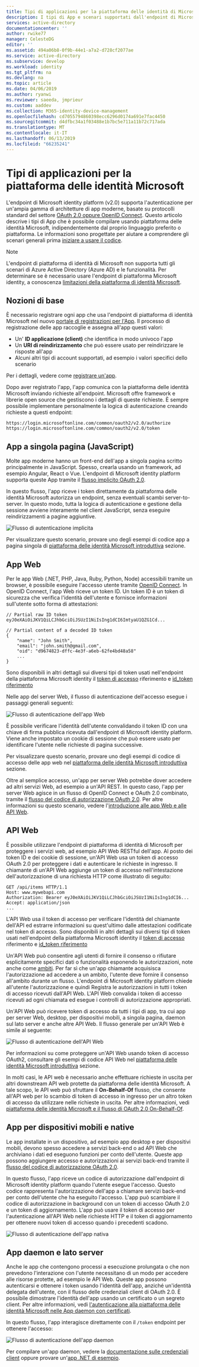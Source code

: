 ```yaml
---
title: Tipi di applicazioni per la piattaforma delle identità di Microsoft | Azure
description: I tipi di App e scenari supportati dall'endpoint di Microsoft identity platform (v2.0).
services: active-directory
documentationcenter: ''
author: rwike77
manager: CelesteDG
editor: ''
ms.assetid: 494a06b8-0f9b-44e1-a7a2-d728cf2077ae
ms.service: active-directory
ms.subservice: develop
ms.workload: identity
ms.tgt_pltfrm: na
ms.devlang: na
ms.topic: article
ms.date: 04/06/2019
ms.author: ryanwi
ms.reviewer: saeeda, jmprieur
ms.custom: aaddev
ms.collection: M365-identity-device-management
ms.openlocfilehash: cd7055794860398ecc6296d0174a691e7fac4450
ms.sourcegitcommit: d4dfbc34a1f03488e1b7bc5e711a11b72c717ada
ms.translationtype: MT
ms.contentlocale: it-IT
ms.lasthandoff: 06/13/2019
ms.locfileid: "66235241"
---
```

# <a name="application-types-for-microsoft-identity-platform"></a>Tipi di applicazioni per la piattaforma delle identità Microsoft

L'endpoint di Microsoft identity platform (v2.0) supporta l'autenticazione per un'ampia gamma di architetture di app moderne, basate su protocolli standard del settore [OAuth 2.0 oppure OpenID Connect](active-directory-v2-protocols.md). Questo articolo descrive i tipi di App che è possibile compilare usando piattaforma delle identità Microsoft, indipendentemente dal proprio linguaggio preferito o piattaforma. Le informazioni sono progettate per aiutare a comprendere gli scenari generali prima [iniziare a usare il codice](v2-overview.md#getting-started).

> [!NOTE]
> L'endpoint di piattaforma di identità di Microsoft non supporta tutti gli scenari di Azure Active Directory (Azure AD) e le funzionalità. Per determinare se è necessario usare l'endpoint di piattaforma Microsoft identity, a conoscenza [limitazioni della piattaforma di identità Microsoft](active-directory-v2-limitations.md).

## <a name="the-basics"></a>Nozioni di base

È necessario registrare ogni app che usa l'endpoint di piattaforma di identità Microsoft nel nuovo [portale di registrazioni per l'App](https://go.microsoft.com/fwlink/?linkid=2083908). Il processo di registrazione delle app raccoglie e assegna all'app questi valori:

* Un' **ID applicazione (client)** che identifica in modo univoco l'app
* Un **URI di reindirizzamento** che può essere usato per reindirizzare le risposte all'app
* Alcuni altri tipi di account supportati, ad esempio i valori specifici dello scenario

Per i dettagli, vedere come [registrare un'app](quickstart-register-app.md).

Dopo aver registrato l'app, l'app comunica con la piattaforma delle identità Microsoft inviando richieste all'endpoint. Microsoft offre framework e librerie open source che gestiscono i dettagli di queste richieste. È sempre possibile implementare personalmente la logica di autenticazione creando richieste a questi endpoint:

```
https://login.microsoftonline.com/common/oauth2/v2.0/authorize
https://login.microsoftonline.com/common/oauth2/v2.0/token
```

## <a name="single-page-apps-javascript"></a>App a singola pagina (JavaScript)

Molte app moderne hanno un front-end dell'app a singola pagina scritto principalmente in JavaScript. Spesso, crearla usando un framework, ad esempio Angular, React o Vue. L'endpoint di Microsoft identity platform supporta queste App tramite il [flusso implicito OAuth 2.0](v2-oauth2-implicit-grant-flow.md).

In questo flusso, l'app riceve i token direttamente da piattaforma delle identità Microsoft autorizza un endpoint, senza eventuali scambi server-to-server. In questo modo, tutta la logica di autenticazione e gestione della sessione avviene interamente nel client JavaScript, senza eseguire reindirizzamenti a pagine aggiuntive.

![Flusso di autenticazione implicita](./media/v2-app-types/convergence-scenarios-implicit.svg)

Per visualizzare questo scenario, provare uno degli esempi di codice app a pagina singola di [piattaforma delle identità Microsoft introduttiva](v2-overview.md#getting-started) sezione.

## <a name="web-apps"></a>App Web

Per le app Web (.NET, PHP, Java, Ruby, Python, Node) accessibili tramite un browser, è possibile eseguire l'accesso utente tramite [OpenID Connect](active-directory-v2-protocols.md). In OpenID Connect, l'app Web riceve un token ID. Un token ID è un token di sicurezza che verifica l'identità dell'utente e fornisce informazioni sull'utente sotto forma di attestazioni:

```
// Partial raw ID token
eyJ0eXAiOiJKV1QiLCJhbGciOiJSUzI1NiIsIng1dCI6ImtyaU1QZG1Cd...

// Partial content of a decoded ID token
{
    "name": "John Smith",
    "email": "john.smith@gmail.com",
    "oid": "d9674823-dffc-4e3f-a6eb-62fe4bd48a58"
    ...
}
```

Sono disponibili in altri dettagli sui diversi tipi di token usati nell'endpoint della piattaforma Microsoft identity il [token di accesso](access-tokens.md) riferimento e [id_token riferimento](id-tokens.md)

Nelle app del server Web, il flusso di autenticazione dell'accesso esegue i passaggi generali seguenti:

![Flusso di autenticazione dell'app Web](./media/v2-app-types/convergence-scenarios-webapp.svg)

È possibile verificare l'identità dell'utente convalidando il token ID con una chiave di firma pubblica ricevuta dall'endpoint di Microsoft identity platform. Viene anche impostato un cookie di sessione che può essere usato per identificare l'utente nelle richieste di pagina successive.

Per visualizzare questo scenario, provare uno degli esempi di codice di accesso delle app web nel [piattaforma delle identità Microsoft introduttiva](v2-overview.md#getting-started) sezione.

Oltre al semplice accesso, un'app per server Web potrebbe dover accedere ad altri servizi Web, ad esempio a un'API REST. In questo caso, l'app per server Web agisce in un flusso di OpenID Connect e OAuth 2.0 combinato, tramite il [flusso del codice di autorizzazione OAuth 2.0](active-directory-v2-protocols.md). Per altre informazioni su questo scenario, vedere l'[introduzione alle app Web e alle API Web](active-directory-v2-devquickstarts-webapp-webapi-dotnet.md).

## <a name="web-apis"></a>API Web

È possibile utilizzare l'endpoint di piattaforma di identità di Microsoft per proteggere i servizi web, ad esempio API Web RESTful dell'app. Al posto dei token ID e dei cookie di sessione, un'API Web usa un token di accesso OAuth 2.0 per proteggere i dati e autenticare le richieste in ingresso. Il chiamante di un'API Web aggiunge un token di accesso nell'intestazione dell'autorizzazione di una richiesta HTTP come illustrato di seguito:

```
GET /api/items HTTP/1.1
Host: www.mywebapi.com
Authorization: Bearer eyJ0eXAiOiJKV1QiLCJhbGciOiJSUzI1NiIsIng1dCI6...
Accept: application/json
...
```

L'API Web usa il token di accesso per verificare l'identità del chiamante dell'API ed estrarre informazioni su quest'ultimo dalle attestazioni codificate nel token di accesso. Sono disponibili in altri dettagli sui diversi tipi di token usati nell'endpoint della piattaforma Microsoft identity il [token di accesso](access-tokens.md) riferimento e [id_token riferimento](id-tokens.md)

Un'API Web può consentire agli utenti di fornire il consenso o rifiutare esplicitamente specifici dati o funzionalità esponendo le autorizzazioni, note anche come [ambiti](v2-permissions-and-consent.md). Per far sì che un'app chiamante acquisisca l'autorizzazione ad accedere a un ambito, l'utente deve fornire il consenso all'ambito durante un flusso. L'endpoint di Microsoft identity platform chiede all'utente l'autorizzazione e quindi Registra le autorizzazioni in tutti i token di accesso ricevuti dall'API Web. L'API Web convalida i token di accesso ricevuti ad ogni chiamata ed esegue i controlli di autorizzazione appropriati.

Un'API Web può ricevere token di accesso da tutti i tipi di app, tra cui app per server Web, desktop, per dispositivi mobili, a singola pagina, daemon sul lato server e anche altre API Web. Il flusso generale per un'API Web è simile al seguente:

![Flusso di autenticazione dell'API Web](./media/v2-app-types/convergence-scenarios-webapi.svg)

Per informazioni su come proteggere un'API Web usando token di accesso OAuth2, consultare gli esempi di codice API Web nel [piattaforma delle identità Microsoft introduttiva](v2-overview.md#getting-started) sezione.

In molti casi, le API web è necessario anche effettuare richieste in uscita per altri downstream API web protette da piattaforma delle identità Microsoft. A tale scopo, le API web può sfruttare il **On-Behalf-Of** flusso, che consente all'API web per lo scambio di token di accesso in ingresso per un altro token di accesso da utilizzare nelle richieste in uscita. Per altre informazioni, vedi [piattaforma delle identità Microsoft e il flusso di OAuth 2.0 On-Behalf-Of](v2-oauth2-on-behalf-of-flow.md).

## <a name="mobile-and-native-apps"></a>App per dispositivi mobili e native

Le app installate in un dispositivo, ad esempio app desktop e per dispositivi mobili, devono spesso accedere a servizi back-end o ad API Web che archiviano i dati ed eseguono funzioni per conto dell'utente. Queste app possono aggiungere accesso e autorizzazioni ai servizi back-end tramite il [flusso del codice di autorizzazione OAuth 2.0](v2-oauth2-auth-code-flow.md).

In questo flusso, l'app riceve un codice di autorizzazione dall'endpoint di Microsoft identity platform quando l'utente esegue l'accesso. Questo codice rappresenta l'autorizzazione dell'app a chiamare servizi back-end per conto dell'utente che ha eseguito l'accesso. L'app può scambiare il codice di autorizzazione in background con un token di accesso OAuth 2.0 e un token di aggiornamento. L'app può usare il token di accesso per l'autenticazione all'API Web nelle richieste HTTP e il token di aggiornamento per ottenere nuovi token di accesso quando i precedenti scadono.

![Flusso di autenticazione dell'app nativa](./media/v2-app-types/convergence-scenarios-native.svg)

## <a name="daemons-and-server-side-apps"></a>App daemon e lato server

Anche le app che contengono processi a esecuzione prolungata o che non prevedono l'interazione con l'utente necessitano di un modo per accedere alle risorse protette, ad esempio le API Web. Queste app possono autenticarsi e ottenere i token usando l'identità dell'app, anziché un'identità delegata dell'utente, con il flusso delle credenziali client di OAuth 2.0. È possibile dimostrare l'identità dell'app usando un certificato o un segreto client. Per altre informazioni, vedi [l'autenticazione alla piattaforma delle identità Microsoft nelle App daemon con certificati](https://azure.microsoft.com/resources/samples/active-directory-dotnet-daemon-certificate-credential/).

In questo flusso, l'app interagisce direttamente con il `/token` endpoint per ottenere l'accesso:

![Flusso di autenticazione dell'app daemon](./media/v2-app-types/convergence-scenarios-daemon.svg)

Per compilare un'app daemon, vedere la [documentazione sulle credenziali client](v2-oauth2-client-creds-grant-flow.md) oppure provare un'[app .NET di esempio](https://github.com/Azure-Samples/active-directory-dotnet-daemon-v2).
